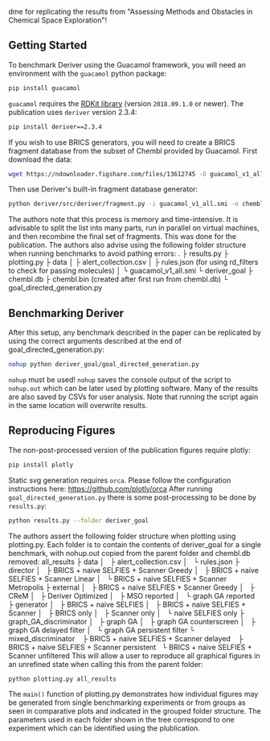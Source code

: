 dme for replicating the results from "Assessing Methods and Obstacles in Chemical Space Exploration"!

## Getting Started
To benchmark Deriver using the Guacamol framework, you will need an environment with the `guacamol` python package:
```bash
pip install guacamol
```
`guacamol` requires the [RDKit library](http://rdkit.org/) (version `2018.09.1.0` or newer).
The publication uses `deriver` version 2.3.4:
```bash
pip install deriver==2.3.4
```
If you wish to use BRICS generators, you will need to create a BRICS fragment database from the subset of Chembl provided by Guacamol. First download the data:
```bash
wget https://ndownloader.figshare.com/files/13612745 -O guacamol_v1_all.smi
```
Then use Deriver's built-in fragment database generator:
```bash
python deriver/src/deriver/fragment.py -i guacamol_v1_all.smi -o chembl.db
```
The authors note that this process is memory and time-intensive. It is advisable to split the list into many parts, run in parallel on virtual machines, and then recombine the final set of fragments. This was done for the publication.
The authors also advise using the following folder structure when running benchmarks to avoid pathing errors:
.
├ results.py
├ plotting.py
├ data
│   ├ alert_collection.csv
│   ├ rules.json (for using rd_filters to check for passing molecules)
│   └ guacamol_v1_all.smi
└ deriver_goal
    ├ chembl.db
    ├ chembl.bin (created after first run from chembl.db)
    └ goal_directed_generation.py
## Benchmarking Deriver
After this setup, any benchmark described in the paper can be replicated by using the correct arguments described at the end of goal_directed_generation.py:
```bash
nohup python deriver_goal/goal_directed_generation.py
```
`nohup` must be used! `nohup` saves the console output of the script to `nohup.out` which can be later used by plotting software. Many of the results are also saved by CSVs for user analysis.
Note that running the script again in the same location will overwrite results.

## Reproducing Figures
The non-post-processed version of the publication figures require plotly:
```bash
pip install plotly
```
Static svg generation requires `orca`. Please follow the configuration instructions here: https://github.com/plotly/orca
After running `goal_directed_generation.py` there is some post-processing to be done by `results.py`:
```bash
python results.py --folder deriver_goal
```
The authors assert the following folder structure when plotting using plotting.py. Each folder is to contain the contents of deriver_goal for a single benchmark, with nohup.out copied from the parent folder and chembl.db removed:
all_results
├ data
│   ├ alert_collection.csv
│   └ rules.json
├ director
│   ├ BRICS + naive SELFIES + Scanner Greedy
│   ├ BRICS + naive SELFIES + Scanner Linear
│   └ BRICS + naive SELFIES + Scanner Metropolis
├ external
│   ├ BRICS + naive SELFIES + Scanner Greedy
│   ├ CReM
│   ├ Deriver Optimized
│   ├ MSO reported
│   └ graph GA reported
├ generator
│   ├ BRICS + naive SELFIES
│   ├ BRICS + naive SELFIES + Scanner
│   ├ BRICS only
│   ├ Scanner only
│   └ naive SELFIES only
├ graph_GA_discriminator
│   ├ graph GA
│   ├ graph GA counterscreen
│   ├ graph GA delayed filter
│   └ graph GA persistent filter
└ mixed_discriminator
    ├ BRICS + naive SELFIES + Scanner delayed
    ├ BRICS + naive SELFIES + Scanner persistent
    └ BRICS + naive SELFIES + Scanner unfiltered
This will allow a user to reproduce all graphical figures in an unrefined state when calling this from the parent folder:
```bash
python plotting.py all_results
```
The `main()` function of plotting.py demonstrates how individual figures may be generated from single benchmarking experiments or from groups as seen in comparative plots and indicated in the grouped folder structure. The parameters used in each folder shown in the tree correspond to one experiment which can be identified using the plublication.






